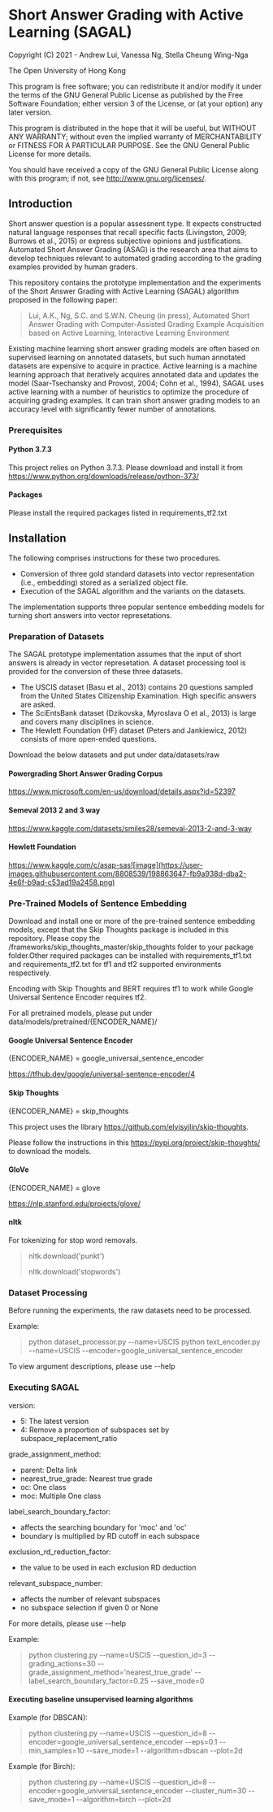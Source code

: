 # Short Answer Grading with Active Learning (SAGAL)

Copyright (C) 2021 - Andrew Lui, Vanessa Ng, Stella Cheung Wing-Nga

The Open University of Hong Kong

This program is free software; you can redistribute it and/or modify it under the terms of the GNU General Public License as published by the Free Software Foundation; either version 3 of the License, or (at your option) any later version.

This program is distributed in the hope that it will be useful, but WITHOUT ANY WARRANTY; without even the implied warranty of MERCHANTABILITY or FITNESS FOR A PARTICULAR PURPOSE.  See the GNU General Public License for more details.

You should have received a copy of the GNU General Public License along with this program; if not, see http://www.gnu.org/licenses/.

## Introduction

Short answer question is a popular assessnent type. It expects constructed natural language responses that recall specific facts (Livingston, 2009; Burrows et al., 2015) or express subjective opinions and justifications. Automated Short Answer Grading (ASAG) is the research area that aims to develop techniques relevant to automated grading according to the grading examples provided by human graders. 

This repository contains the prototype implementation and the experiments of the Short Answer Grading with Active Learning (SAGAL) algorithm proposed in the following paper:

> Lui, A.K., Ng, S.C. and S.W.N. Cheung (in press), Automated Short Answer Grading with Computer-Assisted Grading Example Acquisition based on Active Learning, Interactive Learning Environment

Existing machine learning short answer grading models are often based on supervised learning on annotated datasets, but such human annotated datasets are expensive to acquire in practice. Active learning is a machine learning approach that iteratively acquires annotated data and updates the model (Saar-Tsechansky and Provost, 2004; Cohn et al., 1994), SAGAL uses active learning with a number of heuristics to optimize the procedure of acquiring grading examples. It can train short answer grading models to an accuracy level with significantly fewer number of annotations.

### Prerequisites

#### Python 3.7.3
This project relies on Python 3.7.3. Please download and install it from https://www.python.org/downloads/release/python-373/

#### Packages
Please install the required packages listed in requirements_tf2.txt

## Installation

The following comprises instructions for these two procedures.
* Conversion of three gold standard datasets into vector representation (i.e., embedding) stored as a serialized object file.
* Execution of the SAGAL algorithm and the variants on the datasets.

The implementation supports three popular sentence embedding models for turning short answers into vector represetations. 

### Preparation of Datasets

The SAGAL prototype implementation assumes that the input of short answers is already in vector represetation. A dataset processing tool is provided for the conversion of these three datasets.

* The USCIS dataset (Basu et al., 2013) contains 20 questions sampled from the United States Citizenship Examination. High specific answers are asked.
* The SciEntsBank dataset (Dzikovska, Myroslava O et al., 2013) is large and covers many disciplines in science. 
* The Hewlett Foundation (HF) dataset (Peters and Jankiewicz, 2012) consists of more open-ended questions. 

Download the below datasets and put under data/datasets/raw

#### Powergrading Short Answer Grading Corpus
https://www.microsoft.com/en-us/download/details.aspx?id=52397

#### Semeval 2013 2 and 3 way
https://www.kaggle.com/datasets/smiles28/semeval-2013-2-and-3-way

#### Hewlett Foundation
https://www.kaggle.com/c/asap-sas![image](https://user-images.githubusercontent.com/8808539/198863647-fb9a938d-dba2-4e6f-b9ad-c53ad19a2458.png)

### Pre-Trained Models of Sentence Embedding
Download and install one or more of the pre-trained sentence embedding models, except that the Skip Thoughts package is included in this repository. Please copy the /frameworks/skip_thoughts_master/skip_thoughts folder to your package folder.Other required packages can be installed with requirements_tf1.txt and requirements_tf2.txt for tf1 and tf2 supported environments respectively.

Encoding with Skip Thoughts and BERT requires tf1 to work while Google Universal Sentence Encoder requires tf2.

For all pretrained models, please put under data/models/pretrained/{ENCODER_NAME}/

#### Google Universal Sentence Encoder
{ENCODER_NAME} = google_universal_sentence_encoder

https://tfhub.dev/google/universal-sentence-encoder/4

#### Skip Thoughts
{ENCODER_NAME} = skip_thoughts

This project uses the library https://github.com/elvisyjlin/skip-thoughts.

Please follow the instructions in this https://pypi.org/project/skip-thoughts/ to download the models.

#### GloVe
{ENCODER_NAME} = glove

https://nlp.stanford.edu/projects/glove/

#### nltk
For tokenizing for stop word removals.

> nltk.download('punkt')
> 
> nltk.download('stopwords')

### Dataset Processing

Before running the experiments, the raw datasets need to be processed.

Example:
> python dataset_processor.py --name=USCIS
> python text_encoder.py --name=USCIS --encoder=google_universal_sentence_encoder


To view argument descriptions, please use --help

### Executing SAGAL

version:
* 5: The latest version
* 4: Remove a proportion of subspaces set by subspace_replacement_ratio

grade_assignment_method:
* parent: Delta link
* nearest_true_grade: Nearest true grade
* oc: One class
* moc: Multiple One class

label_search_boundary_factor:
* affects the searching boundary for 'moc' and 'oc'
* boundary is multiplied by RD cutoff in each subspace

exclusion_rd_reduction_factor:
* the value to be used in each exclusion RD deduction

relevant_subspace_number:
* affects the number of relevant subspaces
* no subspace selection if given 0 or None

For more details, please use --help

Example:
> python clustering.py --name=USCIS --question_id=3 --grading_actions=30 --grade_assignment_method='nearest_true_grade' --label_search_boundary_factor=0.25 --save_mode=0

#### Executing baseline unsupervised learning algorithms

Example (for DBSCAN):
> python clustering.py --name=USCIS --question_id=8 --encoder=google_universal_sentence_encoder --eps=0.1 --min_samples=10 --save_mode=1 --algorithm=dbscan --plot=2d

Example (for Birch):
> python clustering.py --name=USCIS --question_id=8 --encoder=google_universal_sentence_encoder --cluster_num=30 --save_mode=1 --algorithm=birch --plot=2d
